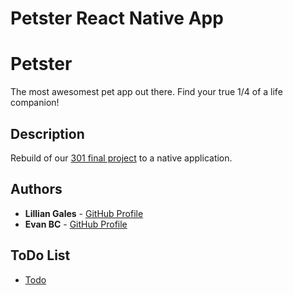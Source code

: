 # Petster React Native App

# Petster
The most awesomest pet app out there. Find your true 1/4 of a life companion!

## Description 
Rebuild of our [301 final project](https://github.com/lillielise/Petster) to a native application.

## Authors

* **Lillian Gales** - [GitHub Profile](https://github.com/lillielise)
* **Evan BC** - [GitHub Profile](https://github.com/EvanBC1)

## ToDo List
* [Todo](https://docs.google.com/document/d/1a8AvYlud5D0SRhsZpbnwtKq_kyVH_l46mI7MMNyuzKY/edit?usp=sharing)